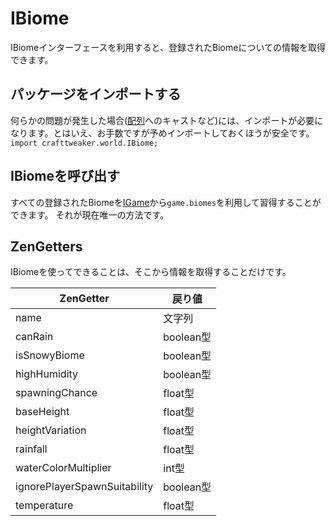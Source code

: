 # IBiome

IBiomeインターフェースを利用すると、登録されたBiomeについての情報を取得できます。

## パッケージをインポートする

何らかの問題が発生した場合([配列](/AdvancedFunctions/Arrays_and_Loops/)へのキャストなど)には、インポートが必要になります。とはいえ、お手数ですが予めインポートしておくほうが安全です。  
`import crafttweaker.world.IBiome;`

## IBiomeを呼び出す

すべての登録されたBiomeを[IGame](/Vanilla/Game/IGame/)から`game.biomes`を利用して習得することができます。 それが現在唯一の方法です。

## ZenGetters

IBiomeを使ってできることは、そこから情報を取得することだけです。

| ZenGetter                    | 戻り値      |
| ---------------------------- | -------- |
| name                         | 文字列      |
| canRain                      | boolean型 |
| isSnowyBiome                 | boolean型 |
| highHumidity                 | boolean型 |
| spawningChance               | float型   |
| baseHeight                   | float型   |
| heightVariation              | float型   |
| rainfall                     | float型   |
| waterColorMultiplier         | int型     |
| ignorePlayerSpawnSuitability | boolean型 |
| temperature                  | float型   |